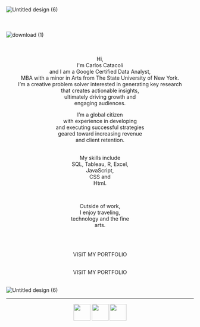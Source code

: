 ### 

![Untitled design (6)](https://user-images.githubusercontent.com/65633642/171059391-b7b9c6b4-7fdd-4adf-b4b4-b145b1f0a347.png)<br/><br/><br/><br/>
![download (1)](https://user-images.githubusercontent.com/65633642/171052243-d490fe4a-5246-47e9-9ea3-d6f9432ea961.jpeg)
 <br/>
  <br/>
   <br/>
<p align="center"> Hi, <br/>
  I'm Carlos Catacoli  <br/>
  and I am a Google Certified Data Analyst, <br/>
  MBA with a minor in Arts from The State University of New York.  <br/>
  I’m a creative problem solver 
  interested in generating key research <br/>
 that creates actionable insights, <br/>
  ultimately driving growth and <br/>
 engaging audiences. </p>

<p align="center">I’m a global citizen <br/>
 with experience in developing <br/>
 and executing successful strategies <br/>
  geared toward increasing revenue <br/> and client retention.<br/><br/>
 </p>
<p align="center">My skills include <br/>
 SQL, Tableau, R, Excel,<br/>
 JavaScript, <br/>
 CSS and <br/>
 Html. </p>
<br/>
<p align="center">Outside of work, <br/>
 I enjoy traveling,<br/> technology and the fine 
 <br/> arts. </p>  <br/><br/></p>
 
 
 <p align="center">VISIT MY PORTFOLIO <br/>


<br/>
 <p align="center">VISIT MY PORTFOLIO <br/>

</br>

![Untitled design (6)](https://user-images.githubusercontent.com/65633642/171059391-b7b9c6b4-7fdd-4adf-b4b4-b145b1f0a347.png)

_____________________________________________________________________________


<p align="center">
<img width="45" src="https://user-images.githubusercontent.com/65633642/171062838-adaa30f4-4948-4dd9-90dd-ad87e3fc4254.png">

<img width="45" src="https://user-images.githubusercontent.com/65633642/171062850-912ec310-efa3-47aa-a72d-e964cb3de762.png">
<img width="45"  src="https://user-images.githubusercontent.com/65633642/171062820-25bca304-8a65-429d-b4dd-3802362c7dc9.png">  </p>







<!--
**datagig/datagig** is a ✨ _special_ ✨ repository because its `README.md` (this file) appears on your GitHub profile.

Here are some ideas to get you started:

- 🔭 I’m currently working on ...
- 🌱 I’m currently learning ...
- 👯 I’m looking to collaborate on ...
- 🤔 I’m looking for help with ...
- 💬 Ask me about ...
- 📫 How to reach me: ...
- 😄 Pronouns: ...
- ⚡ Fun fact: ...
-->
